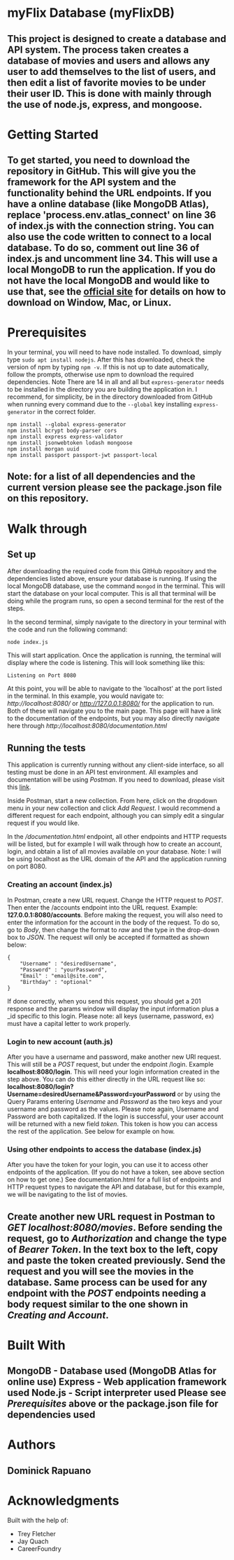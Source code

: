 # myFlix Database (myFlixDB)
This project is designed to create a database and API system. The process taken creates a database of movies and users and allows any user to add themselves to the list of users, and then edit a list of favorite movies to be under their user ID. This is done with mainly through the use of node.js, express, and mongoose. 
---

# Getting Started
To get started, you need to download the repository in GitHub. This will give you the framework for the API system and the functionality behind the URL endpoints. If you have a online database (like MongoDB Atlas), replace 'process.env.atlas_connect' on line 36 of index.js with the connection string. You can also use the code written to connect to a local database. To do so, comment out line 36 of index.js and uncomment line 34. This will use a local MongoDB to run the application. If you do not have the local MongoDB and would like to use that, see the [official site](https://docs.mongodb.com/manual/administration/install-community/) for details on how to download on Window, Mac, or Linux. 
---

# Prerequisites
In your terminal, you will need to have node installed. To download, simply type `sudo apt install nodejs`. After this has downloaded, check the version of npm by typing `npm -v`. If this is not up to date automatically, follow the prompts, otherwise use npm to download the required dependencies. Note There are 14 in all and all but `express-generator` needs to be installed in the directory you are building the application in. I recommend, for simplicity, be in the directory downloaded from GitHub when running every command due to the `--global` key installing `express-generator` in the correct folder.
```
npm install --global express-generator
npm install bcrypt body-parser cors
npm install express express-validator
npm install jsonwebtoken lodash mongoose
npm install morgan uuid
npm install passport passport-jwt passport-local
```
Note: for a list of all dependencies and the current version please see the package.json file on this repository.
---

# Walk through
## Set up
After downloading the required code from this GitHub repository and the dependencies listed above, ensure your database is running. If using the local MongoDB database, use the command `mongod` in the terminal. This will start the database on your local computer. This is all that terminal will be doing while the program runs, so open a second terminal for the rest of the steps.

In the second terminal, simply navigate to the directory in your terminal with the code and run the following command:
```
node index.js
```
This will start application. Once the application is running, the terminal will display where the code is listening. This will look something like this:
```
Listening on Port 8080
```
At this point, you will be able to navigate to the 'localhost' at the port listed in the terminal. In this example, you would navigate to: *http://localhost:8080/* or *http://127.0.0.1:8080/* for the application to run. Both of these will navigate you to the main page. This page will have a link to the documentation of the endpoints, but you may also directly navigate here through *http://localhost:8080/documentation.html*

## Running the tests
This application is currently running without any client-side interface, so all testing must be done in an API test environment. All examples and documentation will be using *Postman*. If you need to download, please visit this [link](https://www.postman.com/downloads).

Inside Postman, start a new collection. From here, click on the dropdown menu in your new collection and click *Add Request*. I would recommend a different request for each endpoint, although you can simply edit a singular request if you would like. 

In the */documentation.html* endpoint, all other endpoints and HTTP requests will be listed, but for example I will walk through how to create an account, login, and obtain a list of all movies available on your database. Note: I will be using localhost as the URL domain of the API and the application running on port 8080.

### Creating an account (index.js)
In Postman, create a new URL request. Change the HTTP request to *POST*. Then enter the /accounts endpoint into the URL request. Example: **127.0.0.1:8080/accounts**. Before making the request, you will also need to enter the information for the account in the body of the request. To do so, go to *Body*, then change the format to *raw* and the type in the drop-down box to *JSON*. The request will only be accepted if formatted as shown below:
```
{
    "Username" : "desiredUsername",
    "Password" : "yourPassword",
    "Email" : "email@site.com",
    "Birthday" : "optional"
}
```
If done correctly, when you send this request, you should get a 201 response and the params window will display the input information plus a _id specific to this login. Please note: all keys (username, password, ex) must have a capital letter to work properly.


### Login to new account (auth.js)
After you have a username and password, make another new URl request. This will still be a *POST* request, but under the endpoint /login. Example **localhost:8080/login**. This will need your login information created in the step above. You can do this either directly in the URL request like so: **localhost:8080/login?Username=desiredUsername&Password=yourPassword** or by using the Query Params entering *Username* and *Password* as the two keys and your username and password as the values. Please note again, Username and Password are both capitalized. If the login is successful, your user account will be returned with a new field *token*. This token is how you can access the rest of the application. See below for example on how.

### Using other endpoints to access the database (index.js)
After you have the token for your login, you can use it to access other endpoints of the application. (If you do not have a token, see above section on how to get one.) See documentation.html for a full list of endpoints and HTTP request types to navigate the API and database, but for this example, we will be navigating to the list of movies. 

Create another new URL request in Postman to *GET* *localhost:8080/movies*. Before sending the request, go to *Authorization* and change the type of *Bearer Token*. In the text box to the left, copy and paste the token created previously. Send the request and you will see the movies in the database. Same process can be used for any endpoint with the *POST* endpoints needing a body request similar to the one shown in *Creating and Account*.
---

# Built With
MongoDB - Database used (MongoDB Atlas for online use)
Express - Web application framework used
Node.js - Script interpreter used
Please see *Prerequisites* above or the package.json file for dependencies used
---

# Authors
Dominick Rapuano
---

# Acknowledgments 
Built with the help of:
* Trey Fletcher
* Jay Quach
* CareerFoundry